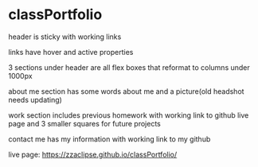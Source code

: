 # classPortfolio

header is sticky with working links

links have hover and active properties

3 sections under header are all flex boxes that reformat to columns under 1000px

about me section has some words about me and a picture(old headshot needs updating)

work section includes previous homework with working link to github live page and 3 smaller squares for future projects

contact me has my information with working link to my github

live page: https://zzaclipse.github.io/classPortfolio/
